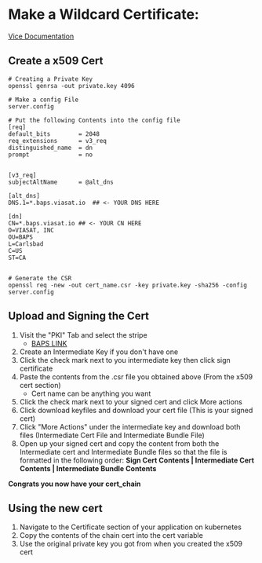 # Make a Wildcard Certificate:
[Vice Documentation](https://api-ipv4.us-or.viasat.io/PKI.html)

## Create a x509 Cert
```
# Creating a Private Key
openssl genrsa -out private.key 4096

# Make a config File
server.config

# Put the following Contents into the config file
[req]
default_bits        = 2048
req_extensions      = v3_req
distinguished_name  = dn
prompt              = no
 
 
[v3_req]
subjectAltName      = @alt_dns
 
[alt_dns]
DNS.1=*.baps.viasat.io  ## <- YOUR DNS HERE
 
[dn]
CN=*.baps.viasat.io ## <- YOUR CN HERE
O=VIASAT, INC
OU=BAPS
L=Carlsbad
C=US
ST=CA


# Generate the CSR
openssl req -new -out cert_name.csr -key private.key -sha256 -config server.config
```

## Upload and Signing the Cert
1. Visit the "PKI" Tab and select the stripe
    - [BAPS LINK](https://portal.viasat.io/?stripe=baps&tab=pki&key=baps-intr)
2. Create an Intermediate Key if you don't have one
3. Click the check mark next to you intermediate key then click sign certificate
4. Paste the contents from the .csr file you obtained above (From the x509 cert section)
    - Cert name can be anything you want
5. Click the check mark next to your signed cert and click More actions
6. Click download keyfiles and download your cert file (This is your signed cert)
7. Click "More Actions" under the intermediate key and download both files (Intermediate Cert File and Intermediate Bundle File)
8. Open up your signed cert and copy the content from both the Intermediate cert and Intermediate Bundle files so that the file is formatted in the following order: **Sign Cert Contents | Intermediate Cert Contents | Intermediate Bundle Contents**

**Congrats you now have your cert_chain**

## Using the new cert
1. Navigate to the Certificate section of your application on kubernetes
2. Copy the contents of the chain cert into the cert variable
3. Use the original private key you got from when you created the x509 cert